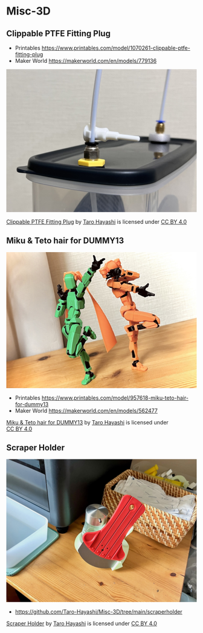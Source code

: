 # Misc-3D


## Clippable PTFE Fitting Plug
- Printables https://www.printables.com/model/1070261-clippable-ptfe-fitting-plug
- Maker World https://makerworld.com/en/models/779136

![](img/fitting.jpg)


<p xmlns:cc="http://creativecommons.org/ns#" xmlns:dct="http://purl.org/dc/terms/"><a property="dct:title" rel="cc:attributionURL" href="https://github.com/Taro-Hayashi/Misc-3D/">Clippable PTFE Fitting Plug</a> by <a rel="cc:attributionURL dct:creator" property="cc:attributionName" href="https://x.com/w_vwbw">Taro Hayashi</a> is licensed under <a href="https://creativecommons.org/licenses/by/4.0/?ref=chooser-v1" target="_blank" rel="license noopener noreferrer" style="display:inline-block;">CC BY 4.0<img style="height:22px!important;margin-left:3px;vertical-align:text-bottom;" src="https://mirrors.creativecommons.org/presskit/icons/cc.svg?ref=chooser-v1" alt=""><img style="height:22px!important;margin-left:3px;vertical-align:text-bottom;" src="https://mirrors.creativecommons.org/presskit/icons/by.svg?ref=chooser-v1" alt=""></a></p>

## Miku & Teto hair for DUMMY13

![](img/miku.jpg)

- Printables https://www.printables.com/model/957618-miku-teto-hair-for-dummy13
- Maker World https://makerworld.com/en/models/562477

<p xmlns:cc="http://creativecommons.org/ns#" xmlns:dct="http://purl.org/dc/terms/"><a property="dct:title" rel="cc:attributionURL" href="https://github.com/Taro-Hayashi/Misc-3D/">Miku & Teto hair for DUMMY13</a> by <a rel="cc:attributionURL dct:creator" property="cc:attributionName" href="https://x.com/w_vwbw">Taro Hayashi</a> is licensed under <a href="https://creativecommons.org/licenses/by/4.0/?ref=chooser-v1" target="_blank" rel="license noopener noreferrer" style="display:inline-block;">CC BY 4.0<img style="height:22px!important;margin-left:3px;vertical-align:text-bottom;" src="https://mirrors.creativecommons.org/presskit/icons/cc.svg?ref=chooser-v1" alt=""><img style="height:22px!important;margin-left:3px;vertical-align:text-bottom;" src="https://mirrors.creativecommons.org/presskit/icons/by.svg?ref=chooser-v1" alt=""></a></p>


## Scraper Holder

![](img/scraper1.jpg)

- https://github.com/Taro-Hayashi/Misc-3D/tree/main/scraperholder

<p xmlns:cc="http://creativecommons.org/ns#" xmlns:dct="http://purl.org/dc/terms/"><a property="dct:title" rel="cc:attributionURL" href="https://github.com/Taro-Hayashi/Misc-3D/">Scraper Holder</a> by <a rel="cc:attributionURL dct:creator" property="cc:attributionName" href="https://x.com/w_vwbw">Taro Hayashi</a> is licensed under <a href="https://creativecommons.org/licenses/by/4.0/?ref=chooser-v1" target="_blank" rel="license noopener noreferrer" style="display:inline-block;">CC BY 4.0<img style="height:22px!important;margin-left:3px;vertical-align:text-bottom;" src="https://mirrors.creativecommons.org/presskit/icons/cc.svg?ref=chooser-v1" alt=""><img style="height:22px!important;margin-left:3px;vertical-align:text-bottom;" src="https://mirrors.creativecommons.org/presskit/icons/by.svg?ref=chooser-v1" alt=""></a></p>
